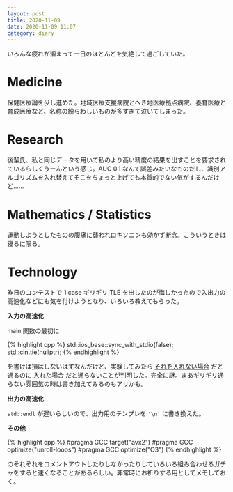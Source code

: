 ```yaml
---
layout: post
title: 2020-11-09
date: 2020-11-09 11:07
category: diary
---
```


いろんな疲れが溜まって一日のほとんどを気絶して過ごしていた。

# Medicine
保健医療論を少し進めた。地域医療支援病院とへき地医療拠点病院、養育医療と育成医療など、名称の紛らわしいものが多すぎて泣いてしまった。

# Research
後輩氏、私と同じデータを用いて私のより高い精度の結果を出すことを要求されているらしくうーんという感じ。AUC 0.1 なんて誤差みたいなものだし、識別アルゴリズムを入れ替えてそこをちょっと上げても本質的でない気がするんだけど……

# Mathematics / Statistics
運動しようとしたものの腹痛に襲われロキソニンも効かず断念。こういうときは寝るに限る。

# Technology
昨日のコンテストで 1 case ギリギリ TLE を出したのが悔しかったので入出力の高速化などにも気を付けようとなり、いろいろ教えてもらった。

**入力の高速化**

main 関数の最初に

{% highlight cpp %}
std::ios_base::sync_with_stdio(false);
std::cin.tie(nullptr);
{% endhighlight %}

を書けば損はしないはずなんだけど、実験してみたら [それを入れない場合](https://atcoder.jp/contests/abc182/submissions/18009216) だと通るのに [入れた場合](https://atcoder.jp/contests/abc182/submissions/18009182) だと通らないことが判明した。完全に謎。まあギリギリ通らない雰囲気の時は書き加えてみるのもアリかも。

**出力の高速化**

`std::endl` が遅いらしいので、出力用のテンプレを `'\n'` に書き換えた。

**その他**

{% highlight cpp %}
#pragma GCC target("avx2")
#pragma GCC optimize("unroll-loops")
#pragma GCC optimize("O3")
{% endhighlight %}

のそれぞれをコメントアウトしたりしなかったりしていろいろ組み合わせるガチャをすると速くなることがあるらしい。非常時にお祈りする用としてメモしておく。
